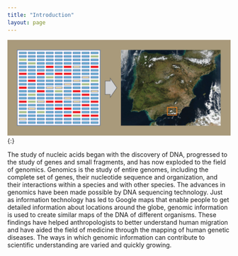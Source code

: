 ```yaml
---
title: "Introduction"
layout: page
---
```



<?cnx.eoc class="summary" title="Sections Summary"?>

<?cnx.eoc class="art-exercise" title="Art Connections"?>

<?cnx.eoc class="multiple-choice" title="Multiple Choice"?>

<?cnx.eoc class="free-response" title="Free Response"?>

 ![The left part of this image is an illustration of a gene chip. The chip is a grid comprising nine columns and 21 rows. Most cells in the grid are blue, but some are green, yellow, or red. The green, yellow, or red color shows that DNA has hybridized with the chip, indicating the presence of a particular gene. The right part of the image is a satellite image of Spain, with a small region outlined in a square. This image is meant to reinforce the concept that, like regions of the world, DNA can be mapped.](../resources/Figure_B17_00_01.jpg "In genomics, the DNA of different organisms is compared, enabling scientists to create maps with which to navigate the DNA of different organisms. (credit &quot;map&quot;: modification of photo by NASA)"){:}

The study of nucleic acids began with the discovery of DNA, progressed to the study of genes and small fragments, and has now exploded to the field of genomics. Genomics is the study of entire genomes, including the complete set of genes, their nucleotide sequence and organization, and their interactions within a species and with other species. The advances in genomics have been made possible by DNA sequencing technology. Just as information technology has led to Google maps that enable people to get detailed information about locations around the globe, genomic information is used to create similar maps of the DNA of different organisms. These findings have helped anthropologists to better understand human migration and have aided the field of medicine through the mapping of human genetic diseases. The ways in which genomic information can contribute to scientific understanding are varied and quickly growing.

